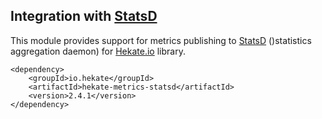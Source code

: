 ## Integration with [StatsD](https://github.com/etsy/statsd)

This module provides support for metrics publishing to [StatsD](https://github.com/etsy/statsd) ()statistics aggregation daemon)
for [Hekate.io](https://github.com/hekate-io/hekate) library. 
 
 ```
 <dependency>
     <groupId>io.hekate</groupId>
     <artifactId>hekate-metrics-statsd</artifactId>
     <version>2.4.1</version>
 </dependency>
 ```
